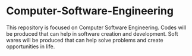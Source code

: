 # Computer-Software-Engineering
This repository is focused on Computer Software Engineering. Codes will be produced that can help in software creation and development. Soft wares will be produced that can help solve problems and create opportunities in life.
